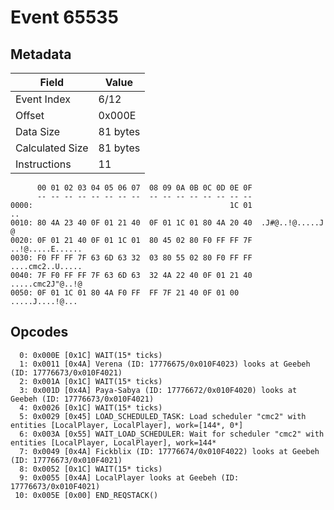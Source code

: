 # Event 65535

## Metadata

| Field           | Value    |
|-----------------|----------|
| Event Index     | 6/12     |
| Offset          | 0x000E   |
| Data Size       | 81 bytes |
| Calculated Size | 81 bytes |
| Instructions    | 11       |

```
      00 01 02 03 04 05 06 07  08 09 0A 0B 0C 0D 0E 0F
      -- -- -- -- -- -- -- --  -- -- -- -- -- -- -- --
0000:                                            1C 01                ..
0010: 80 4A 23 40 0F 01 21 40  0F 01 1C 01 80 4A 20 40  .J#@..!@.....J @
0020: 0F 01 21 40 0F 01 1C 01  80 45 02 80 F0 FF FF 7F  ..!@.....E......
0030: F0 FF FF 7F 63 6D 63 32  03 80 55 02 80 F0 FF FF  ....cmc2..U.....
0040: 7F F0 FF FF 7F 63 6D 63  32 4A 22 40 0F 01 21 40  .....cmc2J"@..!@
0050: 0F 01 1C 01 80 4A F0 FF  FF 7F 21 40 0F 01 00     .....J....!@... 
```

## Opcodes

```
  0: 0x000E [0x1C] WAIT(15* ticks)
  1: 0x0011 [0x4A] Verena (ID: 17776675/0x010F4023) looks at Geebeh (ID: 17776673/0x010F4021)
  2: 0x001A [0x1C] WAIT(15* ticks)
  3: 0x001D [0x4A] Paya-Sabya (ID: 17776672/0x010F4020) looks at Geebeh (ID: 17776673/0x010F4021)
  4: 0x0026 [0x1C] WAIT(15* ticks)
  5: 0x0029 [0x45] LOAD_SCHEDULED_TASK: Load scheduler "cmc2" with entities [LocalPlayer, LocalPlayer], work=[144*, 0*]
  6: 0x003A [0x55] WAIT_LOAD_SCHEDULER: Wait for scheduler "cmc2" with entities [LocalPlayer, LocalPlayer], work=144*
  7: 0x0049 [0x4A] Fickblix (ID: 17776674/0x010F4022) looks at Geebeh (ID: 17776673/0x010F4021)
  8: 0x0052 [0x1C] WAIT(15* ticks)
  9: 0x0055 [0x4A] LocalPlayer looks at Geebeh (ID: 17776673/0x010F4021)
 10: 0x005E [0x00] END_REQSTACK()
```
